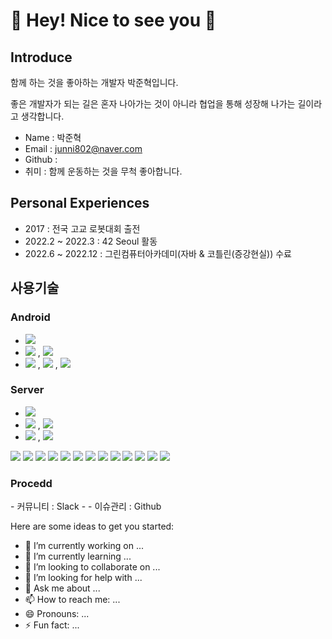 <h1> 👋 Hey! Nice to see you 🚀  </h1>

<h2> Introduce </h2>

함께 하는 것을 좋아하는 개발자 박준혁입니다.

좋은 개발자가 되는 길은 혼자 나아가는 것이 아니라 협업을 통해 성장해 나가는 길이라고 생각합니다.

 - Name : 박준혁
 - Email : junni802@naver.com
 - Github : 
 - 취미 : 함께 운동하는 것을 무척 좋아합니다.

<h2> Personal Experiences </h2>

- 2017 : 전국 고교 로봇대회 출전
- 2022.2 ~ 2022.3 : 42 Seoul 활동
- 2022.6 ~ 2022.12 : 그린컴퓨터아카데미(자바 & 코틀린(증강현실)) 수료

<h2> 사용기술 </h2>

<h3> Android </h3>

- <img src="https://img.shields.io/badge/Kotlin-61DAFB?style=for-the-badge&logo=Kotlin&logoColor=black">
- <img src="https://img.shields.io/badge/MVC-808080?style=for-the-badge&logo=MVC&logoColor=black"> , <img src="https://img.shields.io/badge/MVVM-808080?style=for-the-badge&logo=MVVM&logoColor=black">
-  <img src="https://img.shields.io/badge/DataBinding-808080?style=for-the-badge&logo=DataBinding&logoColor=black"> ,  <img src="https://img.shields.io/badge/Coroutine-808080?style=for-the-badge&logo=Coroutine&logoColor=white"> , <img src="https://img.shields.io/badge/LifeCycle-808080?style=for-the-badge&logo=LifeCycle&logoColor=white">

<h3> Server </h3>

- <img src="https://img.shields.io/badge/Spring-6DB33F?style=for-the-badge&logo=Spring&logoColor=white"/> 
- <img src="https://img.shields.io/badge/JAVA-007396?style=for-the-badge&logo=JAVA&logoColor=gray"/> ,  <img src="https://img.shields.io/badge/Servlet / JSP-61DAFB?style=for-the-badge&logo=Servlet / JS&logoColor=white"/> 
- <img src="https://img.shields.io/badge/Apache Tomcat-F8DC75?style=for-the-badge&logo=Apache Tomcat&logoColor=white"/> , <img src="https://img.shields.io/badge/ Cafe24 Web Hosting-F8DC75?style=for-the-badge&logo=Cafe24 Web Hosting&logoColor=white"/>


<img src="https://img.shields.io/badge/oracle-F80000?style=for-the-badge&logo=oracle&logoColor=white">
<img src="https://img.shields.io/badge/mysql-4479A1?style=for-the-badge&logo=mysql&logoColor=white">
<img src="https://img.shields.io/badge/Web Servel-003545?style=for-the-badge&logo=Web Servel&logoColor=white">
<img src="https://img.shields.io/badge/javascript-F7DF1E?style=for-the-badge&logo=javascript&logoColor=black">
<img src="https://img.shields.io/badge/jquery-0769AD?style=for-the-badge&logo=jquery&logoColor=white">

<img src="https://img.shields.io/badge/vue.js-4FC08D?style=for-the-badge&logo=vue.js&logoColor=white">
<img src="https://img.shields.io/badge/html-E34F26?style=for-the-badge&logo=html5&logoColor=white">
<img src="https://img.shields.io/badge/css-1572B6?style=for-the-badge&logo=css3&logoColor=white">
<img src="https://img.shields.io/badge/bootstrap-7952B3?style=for-the-badge&logo=bootstrap&logoColor=white">

<img src="https://img.shields.io/badge/github-181717?style=for-the-badge&logo=github&logoColor=white">
<img src="https://img.shields.io/badge/linux-FCC624?style=for-the-badge&logo=linux&logoColor=black">
<img src="https://img.shields.io/badge/aws-232F3E?style=for-the-badge&logo=aws&logoColor=white">
<img src="https://img.shields.io/badge/apache tomcat-F8DC75?style=for-the-badge&logo=apachetomcat&logoColor=white">


<h3> Procedd </h3>
- 커뮤니티 : Slack
- 
- 이슈관리 : Github

Here are some ideas to get you started:

- 🔭 I’m currently working on ...
- 🌱 I’m currently learning ...
- 👯 I’m looking to collaborate on ...
- 🤔 I’m looking for help with ...
- 💬 Ask me about ...
- 📫 How to reach me: ...
- 😄 Pronouns: ...
- ⚡ Fun fact: ...

